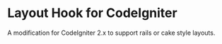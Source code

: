 Layout Hook for CodeIgniter
===========================

A modification for CodeIgniter 2.x to support rails or cake style layouts. 

